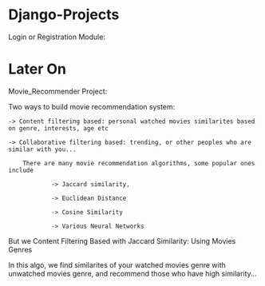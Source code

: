# Django-Projects


Login or Registration Module:

# Later On







Movie_Recommender Project:

Two ways to build movie recommendation system:

	-> Content filtering based: personal watched movies similarites based on genre, interests, age etc
        
	-> Collaborative filtering based: trending, or other peoples who are similar with you...
	
        There are many movie recommendation algorithms, some popular ones include 
	
                -> Jaccard similarity, 
	
                -> Euclidean Distance
	
                -> Cosine Similarity
	
                -> Various Neural Networks

But we Content Filtering Based with Jaccard Similarity: Using Movies Genres

In this algo, we find similarites of your watched movies genre with unwatched movies genre, and recommend those who have high similarity...
